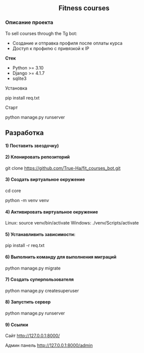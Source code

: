 <h2 align="center">Fitness courses</h2>

### Описание проекта

To sell courses through the Tg bot:
- Создание и отправка профиля после оплаты курса
- Доступ к профилю с привязкой к IP


**Стек**
- Python >= 3.10
- Django >= 4.1.7
- sqlite3

Установка

pip install req.txt

Старт

python manage.py runserver

## Разработка
#### 1) Поставить звездочку)
#### 2) Клонировать репозиторий
git clone https://github.com/True-Ha/fit_courses_bot.git

#### 3) Создать виртуальное окружение
cd core

python -m venv venv
#### 4) Активировать виртуальное окружение
Linux:
source venv/bin/activate
Windows:
./venv/Scripts/activate
#### 5) Устанавливить зависимости:
pip install -r req.txt
#### 6) Выполнить команду для выполнения миграций
python manage.py migrate
#### 7) Создать суперпользователя
python manage.py createsuperuser
#### 8) Запустить сервер
python manage.py runserver
#### 9) Ссылки
Сайт http://127.0.0.1:8000/

Админ панель http://127.0.0.1:8000/admin


